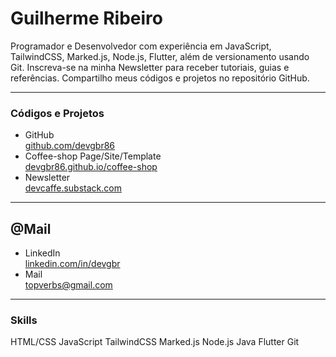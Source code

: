 # Guilherme Ribeiro 


Programador e Desenvolvedor com experiência em
JavaScript, TailwindCSS, Marked.js,
Node.js, Flutter,
além de versionamento usando Git.
Inscreva-se na minha Newsletter
para receber tutoriais, guias e referências.
Compartilho meus códigos e projetos no repositório GitHub.

--- 
### Códigos e Projetos

- GitHub     
[github.com/devgbr86](https://github.com/devgbr86)            
- Coffee-shop Page/Site/Template       
[devgbr86.github.io/coffee-shop](https://devgbr86.github.io/coffee-shop/)   
- Newsletter      
[devcaffe.substack.com](https://devcaffe.substack.com)     

--- 
## @Mail 

- LinkedIn            
[linkedin.com/in/devgbr](https://www.linkedin.com/in/devgbr/)          
- Mail             
topverbs@gmail.com  


--- 
### Skills

<div class="tech-skills">
     <span class="tech-badge">HTML/CSS</span>
     <span class="tech-badge">JavaScript</span>
     <span class="tech-badge">TailwindCSS</span>
     <span class="tech-badge">Marked.js</span>
     <span class="tech-badge">Node.js</span>
     <span class="tech-badge">Java</span>
     <span class="tech-badge">Flutter</span>
     <span class="tech-badge">Git</span>
</div>     